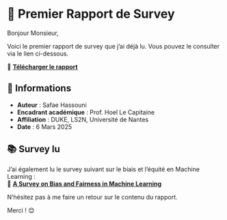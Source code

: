 # 📑 Premier Rapport de Survey

Bonjour Monsieur,  

Voici le premier rapport de survey que j’ai déjà lu. Vous pouvez le consulter via le lien ci-dessous.  

📄 **[Télécharger le rapport](etat_avancement_1.pdf)**  

## 📌 Informations  
- **Auteur** : Safae Hassouni  
- **Encadrant académique** : Prof. Hoel Le Capitaine  
- **Affiliation** : DUKE, LS2N, Université de Nantes  
- **Date** : 6 Mars 2025  

## 📚 Survey lu  
J’ai également lu le survey suivant sur le biais et l’équité en Machine Learning :  
🔗 **[A Survey on Bias and Fairness in Machine Learning](https://arxiv.org/pdf/1908.09635)**  

N’hésitez pas à me faire un retour sur le contenu du rapport.  

Merci ! 😊  
